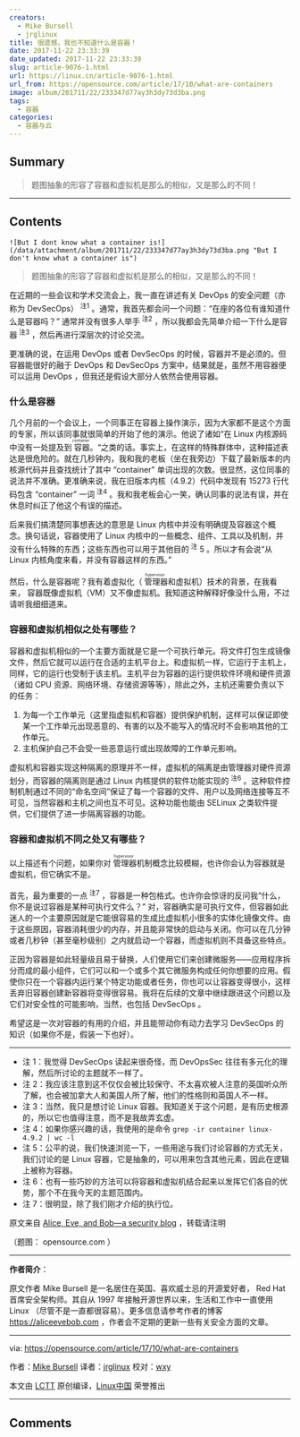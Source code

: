 ```yaml
---
creators:
  - Mike Bursell
  - jrglinux
title: 很遗憾，我也不知道什么是容器！
date: 2017-11-22 23:33:39
date_updated: 2017-11-22 23:33:39
slug: article-9076-1.html
url: https://linux.cn/article-9076-1.html
url_from: https://opensource.com/article/17/10/what-are-containers
image: album/201711/22/233347d77ay3h3dy73d3ba.png
tags:
  - 容器
categories:
  - 容器与云
---
```


## Summary

> 题图抽象的形容了容器和虚拟机是那么的相似，又是那么的不同！

***

<!-- more -->

## Contents

`![But I dont know what a container is!](/data/attachment/album/201711/22/233347d77ay3h3dy73d3ba.png "But I don't know what a container is")`

> 
> 题图抽象的形容了容器和虚拟机是那么的相似，又是那么的不同！
> 
> 
> 

在近期的一些会议和学术交流会上，我一直在讲述有关 DevOps 的安全问题（亦称为 DevSecOps）<sup> 注1</sup> 。通常，我首先都会问一个问题：“在座的各位有谁知道什么是容器吗？” 通常并没有很多人举手<sup> 注2</sup> ，所以我都会先简单介绍一下什么是容器<sup> 注3</sup> ，然后再进行深层次的讨论交流。

更准确的说，在运用 DevOps 或者 DevSecOps 的时候，容器并不是必须的。但容器能很好的融于 DevOps 和 DevSecOps 方案中，结果就是，虽然不用容器便可以运用 DevOps ，但我还是假设大部分人依然会使用容器。

### 什么是容器

几个月前的一个会议上，一个同事正在容器上操作演示，因为大家都不是这个方面的专家，所以该同事就很简单的开始了他的演示。他说了诸如“在 Linux 内核源码中没有一处提及到<ruby> 容器 <rt>  container </rt></ruby>。“之类的话。事实上，在这样的特殊群体中，这种描述表达是很危险的。就在几秒钟内，我和我的老板（坐在我旁边）下载了最新版本的内核源代码并且查找统计了其中 “container” 单词出现的次数。很显然，这位同事的说法并不准确。更准确来说，我在旧版本内核（4.9.2）代码中发现有 15273 行代码包含 “container” 一词<sup> 注4</sup> 。我和我老板会心一笑，确认同事的说法有误，并在休息时纠正了他这个有误的描述。

后来我们搞清楚同事想表达的意思是 Linux 内核中并没有明确提及容器这个概念。换句话说，容器使用了 Linux 内核中的一些概念、组件、工具以及机制，并没有什么特殊的东西；这些东西也可以用于其他目的<sup> 注</sup> 5 。所以才有会说“从 Linux 内核角度来看，并没有容器这样的东西。”

然后，什么是容器呢？我有着虚拟化（<ruby> 管理器 <rt>  hypervisor </rt></ruby>和虚拟机）技术的背景，在我看来， 容器既像虚拟机（VM）又不像虚拟机。我知道这种解释好像没什么用，不过请听我细细道来。

### 容器和虚拟机相似之处有哪些？

容器和虚拟机相似的一个主要方面就是它是一个可执行单元。将文件打包生成镜像文件，然后它就可以运行在合适的主机平台上。和虚拟机一样，它运行于主机上，同样，它的运行也受制于该主机。主机平台为容器的运行提供软件环境和硬件资源（诸如 CPU 资源、网络环境、存储资源等等），除此之外，主机还需要负责以下的任务：

1. 为每一个工作单元（这里指虚拟机和容器）提供保护机制，这样可以保证即使某一个工作单元出现恶意的、有害的以及不能写入的情况时不会影响其他的工作单元。
2. 主机保护自己不会受一些恶意运行或出现故障的工作单元影响。

虚拟机和容器实现这种隔离的原理并不一样，虚拟机的隔离是由管理器对硬件资源划分，而容器的隔离则是通过 Linux 内核提供的软件功能实现的<sup> 注6</sup> 。这种软件控制机制通过不同的“命名空间”保证了每一个容器的文件、用户以及网络连接等互不可见，当然容器和主机之间也互不可见。这种功能也能由 SELinux 之类软件提供，它们提供了进一步隔离容器的功能。

### 容器和虚拟机不同之处又有哪些？

以上描述有个问题，如果你对<ruby> 管理器 <rt>  hypervisor </rt></ruby>机制概念比较模糊，也许你会认为容器就是虚拟机，但它确实不是。

首先，最为重要的一点<sup> 注7</sup> ，容器是一种包格式。也许你会惊讶的反问我“什么，你不是说过容器是某种可执行文件么？” 对，容器确实是可执行文件，但容器如此迷人的一个主要原因就是它能很容易的生成比虚拟机小很多的实体化镜像文件。由于这些原因，容器消耗很少的内存，并且能非常快的启动与关闭。你可以在几分钟或者几秒钟（甚至毫秒级别）之内就启动一个容器，而虚拟机则不具备这些特点。

正因为容器是如此轻量级且易于替换，人们使用它们来创建微服务——应用程序拆分而成的最小组件，它们可以和一个或多个其它微服务构成任何你想要的应用。假使你只在一个容器内运行某个特定功能或者任务，你也可以让容器变得很小，这样丢弃旧容器创建新容器将变得很容易。我将在后续的文章中继续跟进这个问题以及它们对安全性的可能影响，当然，也包括 DevSecOps 。

希望这是一次对容器的有用的介绍，并且能带动你有动力去学习 DevSecOps 的知识（如果你不是，假装一下也好）。

---

* 注 1：我觉得 DevSecOps 读起来很奇怪，而 DevOpsSec 往往有多元化的理解，然后所讨论的主题就不一样了。
* 注 2：我应该注意到这不仅仅会被比较保守、不太喜欢被人注意的英国听众所了解，也会被加拿大人和美国人所了解，他们的性格则和英国人不一样。
* 注 3：当然，我只是想讨论 Linux 容器。我知道关于这个问题，是有历史根源的，所以它也值得注意，而不是我故弄玄虚。
* 注 4：如果你感兴趣的话，我使用的是命令 `grep -ir container linux-4.9.2 | wc -l`
* 注 5：公平的说，我们快速浏览一下，一些用途与我们讨论容器的方式无关，我们讨论的是 Linux 容器，它是抽象的，可以用来包含其他元素，因此在逻辑上被称为容器。
* 注 6：也有一些巧妙的方法可以将容器和虚拟机结合起来以发挥它们各自的优势，那个不在我今天的主题范围内。
* 注 7：很明显，除了我们刚才介绍的执行位。

原文来自 [Alice, Eve, and Bob—a security blog](https://aliceevebob.wordpress.com/2017/07/04/but-i-dont-know-what-a-container-is/) ，转载请注明

（题图： opensource.com ）

---

**作者简介**：

原文作者 Mike Bursell 是一名居住在英国、喜欢威士忌的开源爱好者， Red Hat 首席安全架构师。其自从 1997 年接触开源世界以来，生活和工作中一直使用 Linux （尽管不是一直都很容易）。更多信息请参考作者的博客 <https://aliceevebob.com> ，作者会不定期的更新一些有关安全方面的文章。

---

via: <https://opensource.com/article/17/10/what-are-containers>

作者：[Mike Bursell](https://opensource.com/users/mikecamel) 译者：[jrglinux](https://github.com/jrglinux) 校对：[wxy](https://github.com/wxy)

本文由 [LCTT](https://github.com/LCTT/TranslateProject) 原创编译，[Linux中国](https://linux.cn/) 荣誉推出

***

## Comments
